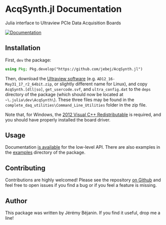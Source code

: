 # AcqSynth.jl Documentation

Julia interface to Ultraview PCIe Data Acquisition Boards

[![Documentation](https://img.shields.io/badge/docs-latest-blue.svg)](https://jebej.github.io/AcqSynth.jl/dev)

## Installation

First, `dev` the package:

```julia
using Pkg; Pkg.develop("https://github.com/jebej/AcqSynth.jl")
```

Then, download the [Ultraview software](http://ultraviewcorp.com/downloads.php) (e.g. `AD12_16-May31_17_r2_64bit.zip`, or slightly different name for Linux), and copy `AcqSynth.[dll|so]`, `get_usercode.svf`, and `ultra_config.dat` to the `deps` directory of the package (which should now be located at `~\.julia\dev\AcqSynth\`). These three files may be found in the `complete_daq_utilities\Command_Line_Utilities` folder in the zip file.

Note that, for Windows, the [2012 Visual C++ Redistributable](https://www.microsoft.com/en-ca/download/details.aspx?id=30679) is required, and you should have properly installed the board driver.

## Usage

Documentation [is available](https://jebej.github.io/AcqSynth.jl/dev) for the low-level API. There are also examples in the [examples](https://github.com/jebej/AcqSynth.jl/tree/master/examples) directory of the package.

## Contributing

Contributions are highly welcomed! Please see the repository [on Github](https://github.com/jebej/AcqSynth.jl) and feel free to open issues if you find a bug or if you feel a feature is missing.

## Author

This package was written by Jérémy Béjanin. If you find it useful, drop me a line!
